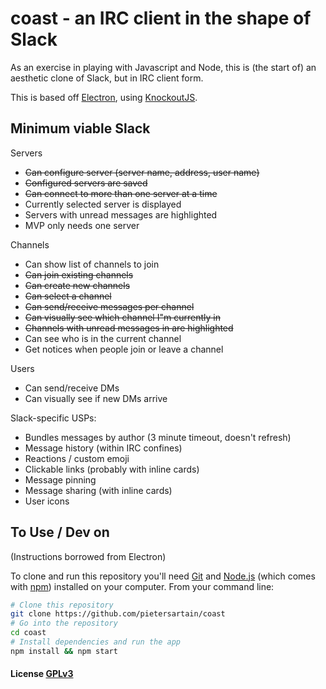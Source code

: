 # coast - an IRC client in the shape of Slack

As an exercise in playing with Javascript and Node, this is (the start of) an aesthetic clone of Slack, but in IRC client form.

This is based off [Electron](http://electron.atom.io), using [KnockoutJS](http://knockoutjs.com/).

## Minimum viable Slack

Servers

 + ~~Can configure server (server name, address, user name)~~
 + ~~Configured servers are saved~~
 + ~~Can connect to more than one server at a time~~
 + Currently selected server is displayed
 + Servers with unread messages are highlighted
 + MVP only needs one server

Channels

 + Can show list of channels to join
 + ~~Can join existing channels~~
 + ~~Can create new channels~~
 + ~~Can select a channel~~
 + ~~Can send/receive messages per channel~~
 + ~~Can visually see which channel I"m currently in~~
 + ~~Channels with unread messages in are highlighted~~
 + Can see who is in the current channel
 + Get notices when people join or leave a channel

Users

 + Can send/receive DMs
 + Can visually see if new DMs arrive

Slack-specific USPs:

 + Bundles messages by author (3 minute timeout, doesn't refresh)
 + Message history (within IRC confines)
 + Reactions / custom emoji
 + Clickable links (probably with inline cards)
 + Message pinning
 + Message sharing (with inline cards)
 + User icons

## To Use / Dev on

(Instructions borrowed from Electron)

To clone and run this repository you'll need [Git](https://git-scm.com) and [Node.js](https://nodejs.org/en/download/) (which comes with [npm](http://npmjs.com)) installed on your computer. From your command line:

```bash
# Clone this repository
git clone https://github.com/pietersartain/coast
# Go into the repository
cd coast
# Install dependencies and run the app
npm install && npm start
```

#### License [GPLv3](LICENSE.md)
